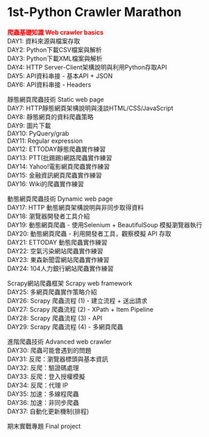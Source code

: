# 1st-Python Crawler Marathon

**<font color = red>爬蟲基礎知識 Web crawler basics</font>**  
DAY1: 資料來源與檔案存取  
DAY2: Python下載CSV檔案與解析  
DAY3: Python下載XML檔案與解析  
DAY4: HTTP Server-Client架構說明與利用Python存取API  
DAY5: API資料串接 - 基本API + JSON  
DAY6: API資料串接 - Headers  

靜態網頁爬蟲技術 Static web page  
DAY7: HTTP靜態網頁架構說明與淺談HTML/CSS/JavaScript  
DAY8: 靜態網頁的資料爬蟲策略  
DAY9: 圖片下載  
DAY10: PyQuery/grab  
DAY11: Regular expression  
DAY12: ETTODAY靜態爬蟲實作練習  
DAY13: PTT(批踢踢)網路爬蟲實作練習  
DAY14: Yahoo!電影網頁爬蟲實作練習  
DAY15: 金融資訊網頁爬蟲實作練習  
DAY16: Wiki的爬蟲實作練習  

動態網頁爬蟲技術 Dynamic web page  
DAY17: HTTP 動態網頁架構說明與非同步取得資料  
DAY18: 瀏覽器開發者工具介紹  
DAY19: 動態網頁爬蟲 - 使用Selenium + BeautifulSoup 模擬瀏覽器執行  
DAY20: 動態網頁爬蟲 - 利用開發者工具，觀察模擬 API 存取  
DAY21: ETTODAY 動態爬蟲實作練習  
DAY22: 空氣污染網站爬蟲實作練習  
DAY23: 東森新聞雲網站爬蟲實作練習  
DAY24: 104人力銀行網站爬蟲實作練習  

Scrapy網站爬蟲框架 Scrapy web framework  
DAY25: 多網頁爬蟲實作策略介紹  
DAY26: Scrapy 爬蟲流程 (1) - 建立流程 + 送出請求  
DAY27: Scrapy 爬蟲流程 (2) - XPath + Item Pipeline  
DAY28: Scrapy 爬蟲流程 (3) - API  
DAY29: Scrapy 爬蟲流程 (4) - 多網頁爬蟲  

進階爬蟲技術 Advanced web crawler  
DAY30: 爬蟲可能會遇到的問題  
DAY31: 反爬：瀏覽器標頭與基本資訊  
DAY32: 反爬：驗證碼處理  
DAY33: 反爬：登入授權模擬  
DAY34: 反爬：代理 IP  
DAY35: 加速：多線程爬蟲  
DAY36: 加速：非同步爬蟲  
DAY37: 自動化更新機制(排程)  

期末實戰專題 Final project
